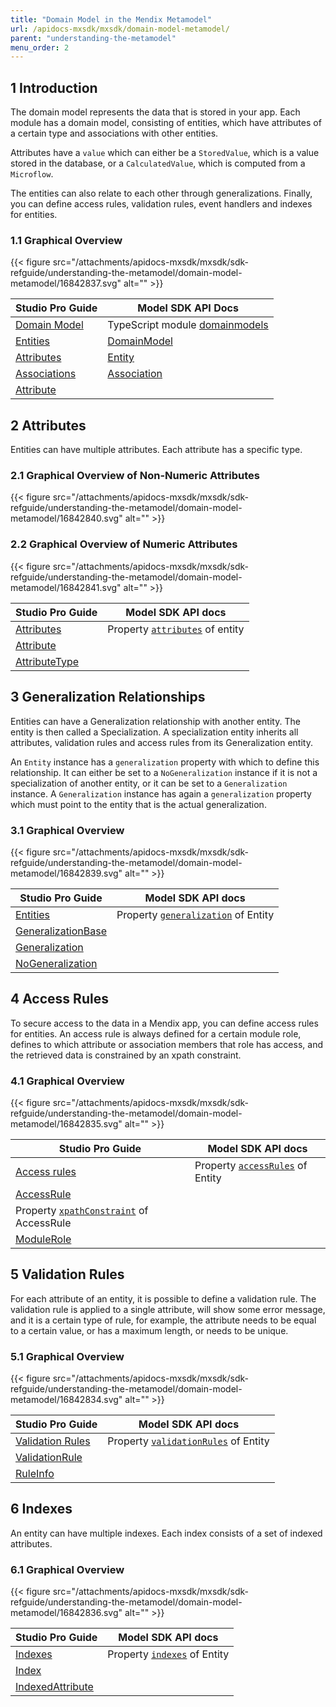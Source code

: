 ```yaml
---
title: "Domain Model in the Mendix Metamodel"
url: /apidocs-mxsdk/mxsdk/domain-model-metamodel/
parent: "understanding-the-metamodel"
menu_order: 2
---
```


## 1 Introduction

The domain model represents the data that is stored in your app. Each module has a domain model, consisting of entities, which have attributes of a certain type and associations with other entities.

Attributes have a `value` which can either be a `StoredValue`, which is a value stored in the database, or a `CalculatedValue`, which is computed from a `Microflow`.

The entities can also relate to each other through generalizations. Finally, you can define access rules, validation rules, event handlers and indexes for entities.

### 1.1 Graphical Overview

{{< figure src="/attachments/apidocs-mxsdk/mxsdk/sdk-refguide/understanding-the-metamodel/domain-model-metamodel/16842837.svg" alt="" >}}

Studio Pro Guide | Model SDK API Docs
--- | ---
[Domain Model](/refguide/domain-model/) | TypeScript module [domainmodels](https://apidocs.rnd.mendix.com/modelsdk/latest/modules/domainmodels.html) 
[Entities](/refguide/entities/) | [DomainModel](https://apidocs.rnd.mendix.com/modelsdk/latest/classes/domainmodels.domainmodel.html)
[Attributes](/refguide/attributes/) | [Entity](https://apidocs.rnd.mendix.com/modelsdk/latest/classes/domainmodels.entity.html)
[Associations](/refguide/associations/) | [Association](https://apidocs.rnd.mendix.com/modelsdk/latest/classes/domainmodels.association.html)
| [Attribute](https://apidocs.rnd.mendix.com/modelsdk/latest/classes/domainmodels.attribute.html)

## 2 Attributes

Entities can have multiple attributes. Each attribute has a specific type.

### 2.1 Graphical Overview of Non-Numeric Attributes

{{< figure src="/attachments/apidocs-mxsdk/mxsdk/sdk-refguide/understanding-the-metamodel/domain-model-metamodel/16842840.svg" alt="" >}}

### 2.2 Graphical Overview of Numeric Attributes

{{< figure src="/attachments/apidocs-mxsdk/mxsdk/sdk-refguide/understanding-the-metamodel/domain-model-metamodel/16842841.svg" alt="" >}}

Studio Pro Guide | Model SDK API docs
--- | ---
[Attributes](/refguide/attributes/) | Property [`attributes`](https://apidocs.rnd.mendix.com/modelsdk/latest/classes/domainmodels.entity.html#attributes) of entity 
| [Attribute](https://apidocs.rnd.mendix.com/modelsdk/latest/classes/domainmodels.attribute.html)
| [AttributeType](https://apidocs.rnd.mendix.com/modelsdk/latest/classes/domainmodels.attributetype.html)

## 3 Generalization Relationships

Entities can have a Generalization relationship with another entity. The entity is then called a Specialization. A specialization entity inherits all attributes, validation rules and access rules from its Generalization entity.

An `Entity` instance has a `generalization` property with which to define this relationship. It can either be set to a `NoGeneralization` instance if it is not a specialization of another entity, or it can be set to a `Generalization` instance. A `Generalization` instance has again a `generalization` property which must point to the entity that is the actual generalization.

### 3.1 Graphical Overview

{{< figure src="/attachments/apidocs-mxsdk/mxsdk/sdk-refguide/understanding-the-metamodel/domain-model-metamodel/16842839.svg" alt="" >}}

Studio Pro Guide | Model SDK API docs
--- | ---
[Entities](/refguide/entities/) | Property [`generalization`](https://apidocs.rnd.mendix.com/modelsdk/latest/classes/domainmodels.entity.html#generalization) of Entity
| [GeneralizationBase](https://apidocs.rnd.mendix.com/modelsdk/latest/classes/domainmodels.generalizationbase.html)
| [Generalization](https://apidocs.rnd.mendix.com/modelsdk/latest/classes/domainmodels.generalization.html)
| [NoGeneralization](https://apidocs.rnd.mendix.com/modelsdk/latest/classes/domainmodels.nogeneralization.html)

## 4 Access Rules

To secure access to the data in a Mendix app, you can define access rules for entities. An access rule is always defined for a certain module role, defines to which attribute or association members that role has access, and the retrieved data is constrained by an xpath constraint.

### 4.1 Graphical Overview

{{< figure src="/attachments/apidocs-mxsdk/mxsdk/sdk-refguide/understanding-the-metamodel/domain-model-metamodel/16842835.svg" alt="" >}}

Studio Pro Guide | Model SDK API docs
--- | ---
[Access rules](/refguide/access-rules/) | Property [`accessRules`](https://apidocs.rnd.mendix.com/modelsdk/latest/classes/domainmodels.entity.html#accessrules) of Entity
| [AccessRule](https://apidocs.rnd.mendix.com/modelsdk/latest/classes/domainmodels.accessrule.html)
| Property [`xpathConstraint`](https://apidocs.rnd.mendix.com/modelsdk/latest/classes/domainmodels.accessrule.html#xpathconstraint) of AccessRule
| [ModuleRole](https://apidocs.rnd.mendix.com/modelsdk/latest/classes/security.modulerole.html)

## 5 Validation Rules

For each attribute of an entity, it is possible to define a validation rule. The validation rule is applied to a single attribute, will show some error message, and it is a certain type of rule, for example, the attribute needs to be equal to a certain value, or has a maximum length, or needs to be unique.

### 5.1 Graphical Overview

{{< figure src="/attachments/apidocs-mxsdk/mxsdk/sdk-refguide/understanding-the-metamodel/domain-model-metamodel/16842834.svg" alt="" >}}

Studio Pro Guide | Model SDK API docs
--- | ---
[Validation Rules](/refguide/validation-rules/) | Property [`validationRules`](https://apidocs.rnd.mendix.com/modelsdk/latest/classes/domainmodels.entity.html#validationrules) of Entity
| [ValidationRule](https://apidocs.rnd.mendix.com/modelsdk/latest/classes/domainmodels.validationrule.html)
| [RuleInfo](https://apidocs.rnd.mendix.com/modelsdk/latest/classes/domainmodels.ruleinfo.html)

## 6 Indexes

An entity can have multiple indexes. Each index consists of a set of indexed attributes.

### 6.1 Graphical Overview

{{< figure src="/attachments/apidocs-mxsdk/mxsdk/sdk-refguide/understanding-the-metamodel/domain-model-metamodel/16842836.svg" alt="" >}}

Studio Pro Guide | Model SDK API docs
--- | ---
[Indexes](/refguide/indexes/) | Property [`indexes`](https://apidocs.rnd.mendix.com/modelsdk/latest/classes/domainmodels.entity.html#indexes) of Entity
| [Index](https://apidocs.rnd.mendix.com/modelsdk/latest/classes/domainmodels.index.html)
| [IndexedAttribute](https://apidocs.rnd.mendix.com/modelsdk/latest/classes/domainmodels.indexedattribute.html)
